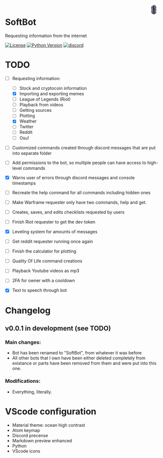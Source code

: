 <img align="right" src="SoftBot/icon.png">


# SoftBot
Requesting information from the internet


[![License](https://img.shields.io/apm/l/vim-mode.svg)](https://img.shields.io/apm/l/vim-mode.svg) [![Python Version](https://img.shields.io/badge/python-3.7.3-green.svg)](https://www.python.org/downloads/release/python-373/) [![discord](https://img.shields.io/badge/discord-Xithrius%231318-green.svg)](https://img.shields.io/badge/discord-Xithrius%231318-green.svg)


# TODO
- [ ] Requesting information:
    - [ ] Stock and cryptocoin information
    - [x] Importing and exporting memes
    - [ ] League of Legends (Riot)
    - [ ] Playback from videos
    - [ ] Getting sources
    - [ ] Plotting
    - [x] Weather
    - [ ] Twitter
    - [ ] Reddit
    - [ ] Osu!
- [ ] Customized commands created through discord messages that are put into separate folder
- [ ] Add permissions to the bot, so multiple people can have access to high-level commands
- [x] Warns user of errors through discord messages and console timestamps
- [ ] Recreate the help command for all commands including hidden ones
- [ ] Make Warframe requester only have two commands, help and get.
- [ ] Creates, saves, and edits checklists requested by users
- [ ] Finish Riot requester to get the dev token
- [x] Leveling system for amounts of messages
- [ ] Get reddit requester running once again
- [ ] Finish the calculator for plotting
- [ ] Quality Of Life command creations
- [ ] Playback Youtube videos as mp3
- [ ] 2FA for owner with a cooldown
- [x] Text to speech through bot


# Changelog

## v0.0.1 in development (see TODO)
### Main changes:
* Bot has been renamed to "SoftBot", from whatever it was before
* All other bots that I own have been either deleted completely from existance or parts have been removed from them and were put into this one.
### Modifications:
* Everything, literally.


# VScode configuration
- Material theme: ocean high contrast
- Atom keymap
- Discord precense
- Markdown preview enhanced
- Python
- VScode icons
